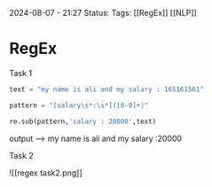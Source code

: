 2024-08-07 - 21:27
Status:
Tags: [[RegEx]] [[NLP]]
# RegEx

Task 1

```python
text = "my name is ali and my salary : 165161561"

pattern = "[salary\s*:\s*]([0-9]+)"

re.sub(pattern,'salary : 20000',text)
```
output  --> my name is ali and my salary :20000

Task 2 

![[regex task2.png]]


